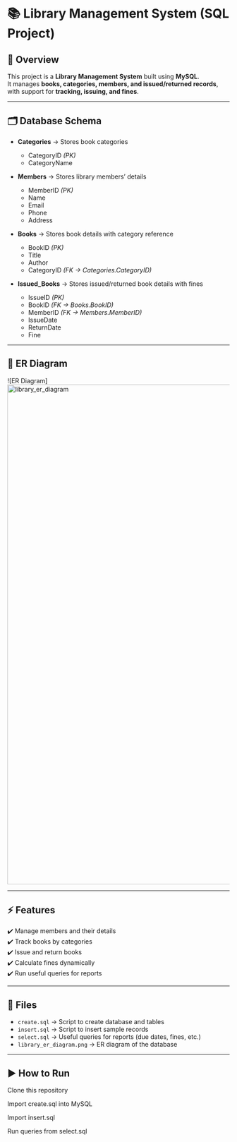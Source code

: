 # 📚 Library Management System (SQL Project)

## 📖 Overview  
This project is a **Library Management System** built using **MySQL**.  
It manages **books, categories, members, and issued/returned records**, with support for **tracking, issuing, and fines**.

---

## 🗂 Database Schema  

- **Categories** → Stores book categories  
  - CategoryID *(PK)*  
  - CategoryName  

- **Members** → Stores library members’ details  
  - MemberID *(PK)*  
  - Name  
  - Email  
  - Phone  
  - Address  

- **Books** → Stores book details with category reference  
  - BookID *(PK)*  
  - Title  
  - Author  
  - CategoryID *(FK → Categories.CategoryID)*  

- **Issued_Books** → Stores issued/returned book details with fines  
  - IssueID *(PK)*  
  - BookID *(FK → Books.BookID)*  
  - MemberID *(FK → Members.MemberID)*  
  - IssueDate  
  - ReturnDate  
  - Fine  

---

## 🔗 ER Diagram  

![ER Diagram] <img width="3550" height="1133" alt="library_er_diagram" src="https://github.com/user-attachments/assets/47a73f13-d522-4ef7-8e95-dbaf5ba021f0" />


---

## ⚡ Features  
✔️ Manage members and their details  
✔️ Track books by categories  
✔️ Issue and return books  
✔️ Calculate fines dynamically  
✔️ Run useful queries for reports  

---

## 📂 Files  

- `create.sql` → Script to create database and tables  
- `insert.sql` → Script to insert sample records  
- `select.sql` → Useful queries for reports (due dates, fines, etc.)  
- `library_er_diagram.png` → ER diagram of the database  

---

## ▶️ How to Run  

Clone this repository

Import create.sql into MySQL

Import insert.sql

Run queries from select.sql

